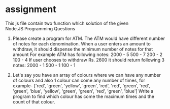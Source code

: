 # assignment
This js file contain two function which solution of the given  
Node.JS Programming Questions 
1. Please create a program for ATM. The ATM would have different number of 
notes for each denomination. When a user enters an amount to withdraw, it should dispense the minimum number of notes for that amount 
For example ATM has following notes: 
2000 - 5 500 - 7 200 - 2 100 - 4 
If user chooses to withdraw Rs. 2600 it should return following 3 notes: 
2000 - 1 500 - 1 100 - 1 

2. Let's say you have an array of colours where we can have any number of 
colours and also 1 colour can come any number of times, for example- ['red', 'green', 'yellow', 'green', 'red', 'red', 'green', 'red', 'green', 'blue', 'yellow', 'green', 'green', 'red', 'green', 'blue'] 
Write a program to find which colour has come the maximum times and the count of that colour. 
